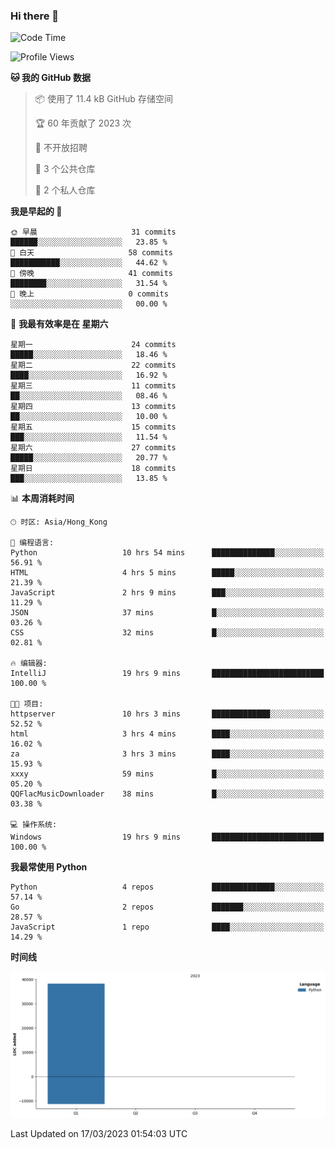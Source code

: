 ### Hi there 👋

<!--
**Mrzqd/Mrzqd** is a ✨ _special_ ✨ repository because its `README.md` (this file) appears on your GitHub profile.

Here are some ideas to get you started:

- 🔭 I’m currently working on ...
- 🌱 I’m currently learning ...
- 👯 I’m looking to collaborate on ...
- 🤔 I’m looking for help with ...
- 💬 Ask me about ...
- 📫 How to reach me: ...
- 😄 Pronouns: ...
- ⚡ Fun fact: ...
-->
<!--START_SECTION:waka-->
![Code Time](http://img.shields.io/badge/Code%20Time-66%20hrs%2024%20mins-blue)

![Profile Views](http://img.shields.io/badge/%E4%B8%AA%E4%BA%BA%E8%B5%84%E6%96%99%E8%A7%82%E7%9C%8B%E6%AC%A1%E6%95%B0-12-blue)

**🐱 我的 GitHub 数据** 

> 📦  使用了 11.4 kB GitHub 存储空间 
 > 
> 🏆 60 年贡献了 2023 次
 > 
> 🚫 不开放招聘
 > 
> 📜 3 个公共仓库 
 > 
> 🔑 2 个私人仓库 
 > 
**我是早起的 🐤** 

```text
🌞 早晨                     31 commits          ██████░░░░░░░░░░░░░░░░░░░   23.85 % 
🌆 白天                     58 commits          ███████████░░░░░░░░░░░░░░   44.62 % 
🌃 傍晚                     41 commits          ████████░░░░░░░░░░░░░░░░░   31.54 % 
🌙 晚上                     0 commits           ░░░░░░░░░░░░░░░░░░░░░░░░░   00.00 % 
```
📅 **我最有效率是在 星期六** 

```text
星期一                      24 commits          █████░░░░░░░░░░░░░░░░░░░░   18.46 % 
星期二                      22 commits          ████░░░░░░░░░░░░░░░░░░░░░   16.92 % 
星期三                      11 commits          ██░░░░░░░░░░░░░░░░░░░░░░░   08.46 % 
星期四                      13 commits          ██░░░░░░░░░░░░░░░░░░░░░░░   10.00 % 
星期五                      15 commits          ███░░░░░░░░░░░░░░░░░░░░░░   11.54 % 
星期六                      27 commits          █████░░░░░░░░░░░░░░░░░░░░   20.77 % 
星期日                      18 commits          ███░░░░░░░░░░░░░░░░░░░░░░   13.85 % 
```


📊 **本周消耗时间** 

```text
🕑︎ 时区: Asia/Hong_Kong

💬 编程语言: 
Python                   10 hrs 54 mins      ██████████████░░░░░░░░░░░   56.91 % 
HTML                     4 hrs 5 mins        █████░░░░░░░░░░░░░░░░░░░░   21.39 % 
JavaScript               2 hrs 9 mins        ███░░░░░░░░░░░░░░░░░░░░░░   11.29 % 
JSON                     37 mins             █░░░░░░░░░░░░░░░░░░░░░░░░   03.26 % 
CSS                      32 mins             █░░░░░░░░░░░░░░░░░░░░░░░░   02.81 % 

🔥 编辑器: 
IntelliJ                 19 hrs 9 mins       █████████████████████████   100.00 % 

🐱‍💻 项目: 
httpserver               10 hrs 3 mins       █████████████░░░░░░░░░░░░   52.52 % 
html                     3 hrs 4 mins        ████░░░░░░░░░░░░░░░░░░░░░   16.02 % 
za                       3 hrs 3 mins        ████░░░░░░░░░░░░░░░░░░░░░   15.93 % 
xxxy                     59 mins             █░░░░░░░░░░░░░░░░░░░░░░░░   05.20 % 
QQFlacMusicDownloader    38 mins             █░░░░░░░░░░░░░░░░░░░░░░░░   03.38 % 

💻 操作系统: 
Windows                  19 hrs 9 mins       █████████████████████████   100.00 % 
```

**我最常使用 Python** 

```text
Python                   4 repos             ██████████████░░░░░░░░░░░   57.14 % 
Go                       2 repos             ███████░░░░░░░░░░░░░░░░░░   28.57 % 
JavaScript               1 repo              ████░░░░░░░░░░░░░░░░░░░░░   14.29 % 
```



**时间线**

![Lines of Code chart](https://raw.githubusercontent.com/Mrzqd/Mrzqd/main/assets/bar_graph.png)


 Last Updated on 17/03/2023 01:54:03 UTC
<!--END_SECTION:waka-->
